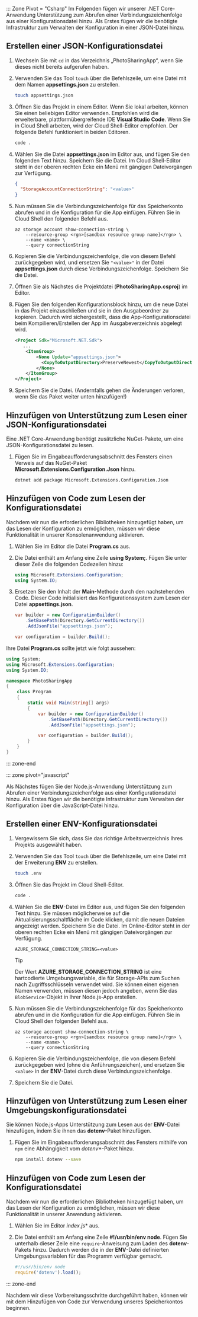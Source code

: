 ::: Zone Pivot = "Csharp"
Im Folgenden fügen wir unserer .NET Core-Anwendung Unterstützung zum Abrufen einer Verbindungszeichenfolge aus einer Konfigurationsdatei hinzu. Als Erstes fügen wir die benötigte Infrastruktur zum Verwalten der Konfiguration in einer JSON-Datei hinzu.

## <a name="create-a-json-configuration-file"></a>Erstellen einer JSON-Konfigurationsdatei

1. Wechseln Sie mit `cd` in das Verzeichnis „PhotoSharingApp“, wenn Sie dieses nicht bereits aufgerufen haben.

1. Verwenden Sie das Tool `touch` über die Befehlszeile, um eine Datei mit dem Namen **appsettings.json** zu erstellen.

    ```bash
    touch appsettings.json
    ```

1. Öffnen Sie das Projekt in einem Editor. Wenn Sie lokal arbeiten, können Sie einen beliebigen Editor verwenden. Empfohlen wird die erweiterbare, plattformübergreifende IDE **Visual Studio Code**. Wenn Sie in Cloud Shell arbeiten, wird der Cloud Shell-Editor empfohlen. Der folgende Befehl funktioniert in beiden Editoren.

    ```bash
    code .
    ```

1. Wählen Sie die Datei **appsettings.json** im Editor aus, und fügen Sie den folgenden Text hinzu. Speichern Sie die Datei. Im Cloud Shell-Editor steht in der oberen rechten Ecke ein Menü mit gängigen Dateivorgängen zur Verfügung.

    ```json
    {
      "StorageAccountConnectionString": "<value>"
    }
    ```

1. Nun müssen Sie die Verbindungszeichenfolge für das Speicherkonto abrufen und in die Konfiguration für die App einfügen. Führen Sie in Cloud Shell den folgenden Befehl aus.

    ```azurecli
    az storage account show-connection-string \
        --resource-group <rgn>[sandbox resource group name]</rgn> \
        --name <name> \
        --query connectionString
    ```

1. Kopieren Sie die Verbindungszeichenfolge, die von diesem Befehl zurückgegeben wird, und ersetzen Sie `"<value>"` in der Datei **appsettings.json** durch diese Verbindungszeichenfolge. Speichern Sie die Datei.

1. Öffnen Sie als Nächstes die Projektdatei (**PhotoSharingApp.csproj**) im Editor.

1. Fügen Sie den folgenden Konfigurationsblock hinzu, um die neue Datei in das Projekt einzuschließen und sie in den Ausgabeordner zu kopieren. Dadurch wird sichergestellt, dass die App-Konfigurationsdatei beim Kompilieren/Erstellen der App im Ausgabeverzeichnis abgelegt wird.

    ```xml
    <Project Sdk="Microsoft.NET.Sdk">
       ...
        <ItemGroup>
            <None Update="appsettings.json">
              <CopyToOutputDirectory>PreserveNewest</CopyToOutputDirectory>
            </None>
        </ItemGroup>
    </Project>
    ```

1. Speichern Sie die Datei. (Andernfalls gehen die Änderungen verloren, wenn Sie das Paket weiter unten hinzufügen!)

## <a name="add-support-to-read-a-json-configuration-file"></a>Hinzufügen von Unterstützung zum Lesen einer JSON-Konfigurationsdatei

Eine .NET Core-Anwendung benötigt zusätzliche NuGet-Pakete, um eine JSON-Konfigurationsdatei zu lesen.

1. Fügen Sie im Eingabeaufforderungsabschnitt des Fensters einen Verweis auf das NuGet-Paket **Microsoft.Extensions.Configuration.Json** hinzu.

    ```bash
    dotnet add package Microsoft.Extensions.Configuration.Json
    ```

## <a name="add-code-to-read-the-configuration-file"></a>Hinzufügen von Code zum Lesen der Konfigurationsdatei

Nachdem wir nun die erforderlichen Bibliotheken hinzugefügt haben, um das Lesen der Konfiguration zu ermöglichen, müssen wir diese Funktionalität in unserer Konsolenanwendung aktivieren.

1. Wählen Sie im Editor die Datei **Program.cs** aus.

1. Die Datei enthält am Anfang eine Zeile **using System;**. Fügen Sie unter dieser Zeile die folgenden Codezeilen hinzu:

    ```csharp
    using Microsoft.Extensions.Configuration;
    using System.IO;
    ```

1. Ersetzen Sie den Inhalt der **Main**-Methode durch den nachstehenden Code. Dieser Code initialisiert das Konfigurationssystem zum Lesen der Datei **appsettings.json**.

    ```csharp
    var builder = new ConfigurationBuilder()
        .SetBasePath(Directory.GetCurrentDirectory())
        .AddJsonFile("appsettings.json");

    var configuration = builder.Build();
    ```

Ihre Datei **Program.cs** sollte jetzt wie folgt aussehen:

```csharp
using System;
using Microsoft.Extensions.Configuration;
using System.IO;

namespace PhotoSharingApp
{
    class Program
    {
        static void Main(string[] args)
        {
            var builder = new ConfigurationBuilder()
                .SetBasePath(Directory.GetCurrentDirectory())
                .AddJsonFile("appsettings.json");

            var configuration = builder.Build();
        }
    }
}
```

::: zone-end

::: zone pivot="javascript"

Als Nächstes fügen Sie der Node.js-Anwendung Unterstützung zum Abrufen einer Verbindungszeichenfolge aus einer Konfigurationsdatei hinzu. Als Erstes fügen wir die benötigte Infrastruktur zum Verwalten der Konfiguration über die JavaScript-Datei hinzu.

## <a name="create-a-env-configuration-file"></a>Erstellen einer ENV-Konfigurationsdatei

1. Vergewissern Sie sich, dass Sie das richtige Arbeitsverzeichnis Ihres Projekts ausgewählt haben.

1. Verwenden Sie das Tool `touch` über die Befehlszeile, um eine Datei mit der Erweiterung **ENV** zu erstellen.

    ```bash
    touch .env
    ```

1. Öffnen Sie das Projekt im Cloud Shell-Editor.

    ```bash
    code .
    ```

1. Wählen Sie die **ENV**-Datei im Editor aus, und fügen Sie den folgenden Text hinzu. Sie müssen möglicherweise auf die Aktualisierungsschaltfläche im Code klicken, damit die neuen Dateien angezeigt werden. Speichern Sie die Datei. Im Online-Editor steht in der oberen rechten Ecke ein Menü mit gängigen Dateivorgängen zur Verfügung.

    ```
    AZURE_STORAGE_CONNECTION_STRING=<value>
    ```

    > [!TIP]
    > Der Wert **AZURE_STORAGE_CONNECTION_STRING** ist eine hartcodierte Umgebungsvariable, die für Storage-APIs zum Suchen nach Zugriffsschlüsseln verwendet wird. Sie können einen eigenen Namen verwenden, müssen diesen jedoch angeben, wenn Sie das `BlobService`-Objekt in Ihrer Node.js-App erstellen.

1. Nun müssen Sie die Verbindungszeichenfolge für das Speicherkonto abrufen und in die Konfiguration für die App einfügen. Führen Sie in Cloud Shell den folgenden Befehl aus.

    ```azurecli
    az storage account show-connection-string \
        --resource-group <rgn>[sandbox resource group name]</rgn> \
        --name <name> \
        --query connectionString
    ```

1. Kopieren Sie die Verbindungszeichenfolge, die von diesem Befehl zurückgegeben wird (ohne die Anführungszeichen), und ersetzen Sie `<value>` in der **ENV**-Datei durch diese Verbindungszeichenfolge.

1. Speichern Sie die Datei.

## <a name="add-support-to-read-an-environment-configuration-file"></a>Hinzufügen von Unterstützung zum Lesen einer Umgebungskonfigurationsdatei

Sie können Node.js-Apps Unterstützung zum Lesen aus der **ENV**-Datei hinzufügen, indem Sie ihnen das **dotenv**-Paket hinzufügen.

1. Fügen Sie im Eingabeaufforderungsabschnitt des Fensters mithilfe von `npm` eine Abhängigkeit vom *dotenv**-Paket hinzu.

    ```bash
    npm install dotenv --save
    ```

## <a name="add-code-to-read-the-configuration-file"></a>Hinzufügen von Code zum Lesen der Konfigurationsdatei

Nachdem wir nun die erforderlichen Bibliotheken hinzugefügt haben, um das Lesen der Konfiguration zu ermöglichen, müssen wir diese Funktionalität in unserer Anwendung aktivieren.

1. Wählen Sie im Editor *index.js** aus.

1. Die Datei enthält am Anfang eine Zeile **#!/usr/bin/env node**. Fügen Sie unterhalb dieser Zeile eine `require`-Anweisung zum Laden des **dotenv**-Pakets hinzu. Dadurch werden die in der **ENV**-Datei definierten Umgebungsvariablen für das Programm verfügbar gemacht.

    ```javascript
    #!/usr/bin/env node
    require('dotenv').load();

    ```
::: zone-end

Nachdem wir diese Vorbereitungsschritte durchgeführt haben, können wir mit dem Hinzufügen von Code zur Verwendung unseres Speicherkontos beginnen.
